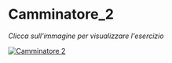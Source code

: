 # Camminatore_2
*Clicca sull'immagine per visualizzare l'esercizio*

[![Camminatore 2](https://user-images.githubusercontent.com/60677625/111543535-7b075900-8773-11eb-9a13-3cdfd8dbbac8.jpg "Camminatore_2")](https://editor.p5js.org/kaappa/sketches/RCXepOeSb)

